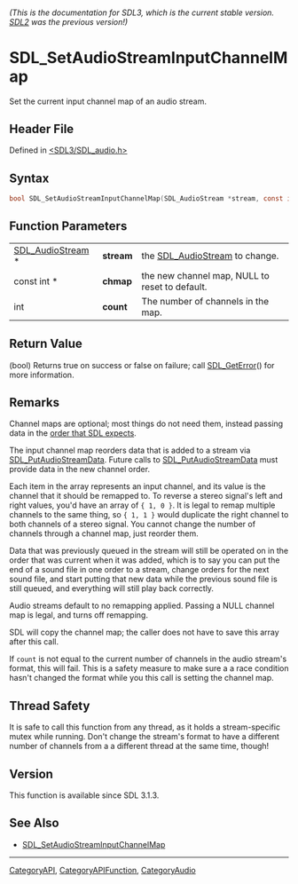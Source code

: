 ###### (This is the documentation for SDL3, which is the current stable version. [SDL2](https://wiki.libsdl.org/SDL2/) was the previous version!)
# SDL_SetAudioStreamInputChannelMap

Set the current input channel map of an audio stream.

## Header File

Defined in [<SDL3/SDL_audio.h>](https://github.com/libsdl-org/SDL/blob/main/include/SDL3/SDL_audio.h)

## Syntax

```c
bool SDL_SetAudioStreamInputChannelMap(SDL_AudioStream *stream, const int *chmap, int count);
```

## Function Parameters

|                                      |            |                                                   |
| ------------------------------------ | ---------- | ------------------------------------------------- |
| [SDL_AudioStream](SDL_AudioStream) * | **stream** | the [SDL_AudioStream](SDL_AudioStream) to change. |
| const int *                          | **chmap**  | the new channel map, NULL to reset to default.    |
| int                                  | **count**  | The number of channels in the map.                |

## Return Value

(bool) Returns true on success or false on failure; call
[SDL_GetError](SDL_GetError)() for more information.

## Remarks

Channel maps are optional; most things do not need them, instead passing
data in the [order that SDL expects](CategoryAudio#channel-layouts).

The input channel map reorders data that is added to a stream via
[SDL_PutAudioStreamData](SDL_PutAudioStreamData). Future calls to
[SDL_PutAudioStreamData](SDL_PutAudioStreamData) must provide data in the
new channel order.

Each item in the array represents an input channel, and its value is the
channel that it should be remapped to. To reverse a stereo signal's left
and right values, you'd have an array of `{ 1, 0 }`. It is legal to remap
multiple channels to the same thing, so `{ 1, 1 }` would duplicate the
right channel to both channels of a stereo signal. You cannot change the
number of channels through a channel map, just reorder them.

Data that was previously queued in the stream will still be operated on in
the order that was current when it was added, which is to say you can put
the end of a sound file in one order to a stream, change orders for the
next sound file, and start putting that new data while the previous sound
file is still queued, and everything will still play back correctly.

Audio streams default to no remapping applied. Passing a NULL channel map
is legal, and turns off remapping.

SDL will copy the channel map; the caller does not have to save this array
after this call.

If `count` is not equal to the current number of channels in the audio
stream's format, this will fail. This is a safety measure to make sure a a
race condition hasn't changed the format while you this call is setting the
channel map.

## Thread Safety

It is safe to call this function from any thread, as it holds a
stream-specific mutex while running. Don't change the stream's format to
have a different number of channels from a a different thread at the same
time, though!

## Version

This function is available since SDL 3.1.3.

## See Also

- [SDL_SetAudioStreamInputChannelMap](SDL_SetAudioStreamInputChannelMap)

----
[CategoryAPI](CategoryAPI), [CategoryAPIFunction](CategoryAPIFunction), [CategoryAudio](CategoryAudio)

